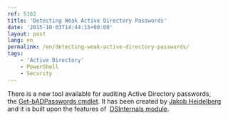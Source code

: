 ```yaml
---
ref: 5162
title: 'Detecting Weak Active Directory Passwords'
date: '2015-10-03T14:44:15+00:00'
layout: post
lang: en
permalink: /en/detecting-weak-active-directory-passwords/
tags:
    - 'Active Directory'
    - PowerShell
    - Security
---
```


There is a new tool available for&nbsp;auditing Active Directory passwords, the&nbsp;[Get-bADPasswords cmdlet](https://github.com/improsec/Get-bADpasswords). It&nbsp;has been created by&nbsp;[Jakob Heidelberg](https://twitter.com/JakobHeidelberg/) and&nbsp;it&nbsp;is&nbsp;built upon the features of&nbsp;&nbsp;[DSInternals module](/en/downloads/).